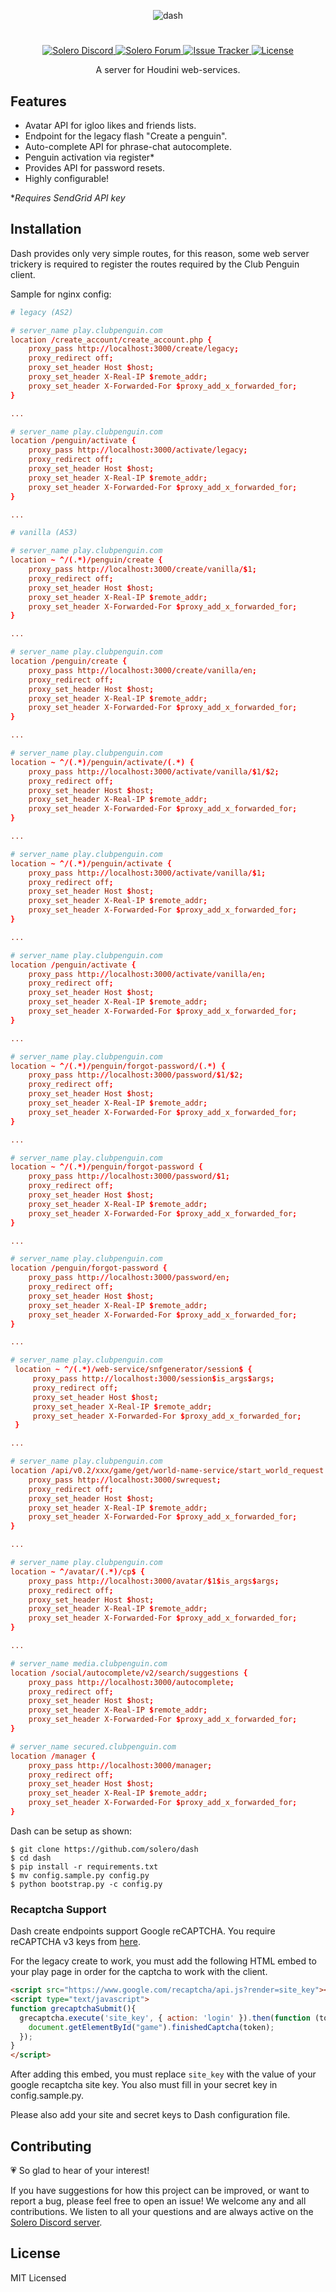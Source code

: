 <p align="center">
   <img alt="dash" src="https://user-images.githubusercontent.com/32749673/72632476-3e14bc00-394e-11ea-87e3-be09d8e40909.png">
</p>

#

<p align="center">
  <a href="https://discord.gg/UPnWKfh">
    <img
      alt="Solero Discord"
      src="https://img.shields.io/discord/323290581063172096?color=7289DA&label=discord"
    />
  </a>
  <a href="https://solero.me">
    <img
      alt="Solero Forum"
      src="https://img.shields.io/discourse/https/solero.me/topics?color=73afb6"
    />
  </a>
  <a href="https://github.com/Solero/Houdini-asyncio/issues">
    <img
      alt="Issue Tracker"
      src="https://img.shields.io/github/issues/solero/dash"
    />
  </a>
  <a href="./LICENSE">
    <img
      alt="License"
      src="https://img.shields.io/github/license/solero/dash"
    />
  </a>
</p>

<p align="center">A server for Houdini web-services.</p>

## Features
- Avatar API for igloo likes and friends lists.
- Endpoint for the legacy flash "Create a penguin".
- Auto-complete API for phrase-chat autocomplete.
- Penguin activation via register*
- Provides API for password resets.
- Highly configurable!

**Requires SendGrid API key*

## Installation

Dash provides only very simple routes, for this reason, 
some web server trickery is required to register the routes
required by the Club Penguin client. 

Sample for nginx config:

```conf
# legacy (AS2)

# server_name play.clubpenguin.com 
location /create_account/create_account.php {
    proxy_pass http://localhost:3000/create/legacy;
    proxy_redirect off;
    proxy_set_header Host $host;
    proxy_set_header X-Real-IP $remote_addr;
    proxy_set_header X-Forwarded-For $proxy_add_x_forwarded_for;
}

...

# server_name play.clubpenguin.com 
location /penguin/activate {
    proxy_pass http://localhost:3000/activate/legacy;
    proxy_redirect off;
    proxy_set_header Host $host;
    proxy_set_header X-Real-IP $remote_addr;
    proxy_set_header X-Forwarded-For $proxy_add_x_forwarded_for;
}

...

# vanilla (AS3)

# server_name play.clubpenguin.com
location ~ ^/(.*)/penguin/create {
    proxy_pass http://localhost:3000/create/vanilla/$1;
    proxy_redirect off;
    proxy_set_header Host $host;
    proxy_set_header X-Real-IP $remote_addr;
    proxy_set_header X-Forwarded-For $proxy_add_x_forwarded_for;
}

...

# server_name play.clubpenguin.com
location /penguin/create {
    proxy_pass http://localhost:3000/create/vanilla/en;
    proxy_redirect off;
    proxy_set_header Host $host;
    proxy_set_header X-Real-IP $remote_addr;
    proxy_set_header X-Forwarded-For $proxy_add_x_forwarded_for;
}

...

# server_name play.clubpenguin.com 
location ~ ^/(.*)/penguin/activate/(.*) {
    proxy_pass http://localhost:3000/activate/vanilla/$1/$2;
    proxy_redirect off;
    proxy_set_header Host $host;
    proxy_set_header X-Real-IP $remote_addr;
    proxy_set_header X-Forwarded-For $proxy_add_x_forwarded_for;
}

...

# server_name play.clubpenguin.com
location ~ ^/(.*)/penguin/activate {
    proxy_pass http://localhost:3000/activate/vanilla/$1;
    proxy_redirect off;
    proxy_set_header Host $host;
    proxy_set_header X-Real-IP $remote_addr;
    proxy_set_header X-Forwarded-For $proxy_add_x_forwarded_for;
}

...

# server_name play.clubpenguin.com
location /penguin/activate {
    proxy_pass http://localhost:3000/activate/vanilla/en;
    proxy_redirect off;
    proxy_set_header Host $host;
    proxy_set_header X-Real-IP $remote_addr;
    proxy_set_header X-Forwarded-For $proxy_add_x_forwarded_for;
}

...

# server_name play.clubpenguin.com
location ~ ^/(.*)/penguin/forgot-password/(.*) {
    proxy_pass http://localhost:3000/password/$1/$2;
    proxy_redirect off;
    proxy_set_header Host $host;
    proxy_set_header X-Real-IP $remote_addr;
    proxy_set_header X-Forwarded-For $proxy_add_x_forwarded_for;
}

...

# server_name play.clubpenguin.com
location ~ ^/(.*)/penguin/forgot-password {
    proxy_pass http://localhost:3000/password/$1;
    proxy_redirect off;
    proxy_set_header Host $host;
    proxy_set_header X-Real-IP $remote_addr;
    proxy_set_header X-Forwarded-For $proxy_add_x_forwarded_for;
}

...

# server_name play.clubpenguin.com
location /penguin/forgot-password {
    proxy_pass http://localhost:3000/password/en;
    proxy_redirect off;
    proxy_set_header Host $host;
    proxy_set_header X-Real-IP $remote_addr;
    proxy_set_header X-Forwarded-For $proxy_add_x_forwarded_for;
}

...

# server_name play.clubpenguin.com
 location ~ ^/(.*)/web-service/snfgenerator/session$ {
     proxy_pass http://localhost:3000/session$is_args$args;
     proxy_redirect off;
     proxy_set_header Host $host;
     proxy_set_header X-Real-IP $remote_addr;
     proxy_set_header X-Forwarded-For $proxy_add_x_forwarded_for;
 }

...

# server_name play.clubpenguin.com
location /api/v0.2/xxx/game/get/world-name-service/start_world_request {
    proxy_pass http://localhost:3000/swrequest;
    proxy_redirect off;
    proxy_set_header Host $host;
    proxy_set_header X-Real-IP $remote_addr;
    proxy_set_header X-Forwarded-For $proxy_add_x_forwarded_for;
}

...

# server_name play.clubpenguin.com
location ~ ^/avatar/(.*)/cp$ {
    proxy_pass http://localhost:3000/avatar/$1$is_args$args;
    proxy_redirect off;
    proxy_set_header Host $host;
    proxy_set_header X-Real-IP $remote_addr;
    proxy_set_header X-Forwarded-For $proxy_add_x_forwarded_for;
}

...

# server_name media.clubpenguin.com
location /social/autocomplete/v2/search/suggestions {
    proxy_pass http://localhost:3000/autocomplete;
    proxy_redirect off;
    proxy_set_header Host $host;
    proxy_set_header X-Real-IP $remote_addr;
    proxy_set_header X-Forwarded-For $proxy_add_x_forwarded_for;
}

# server_name secured.clubpenguin.com
location /manager {
    proxy_pass http://localhost:3000/manager;
    proxy_redirect off;
    proxy_set_header Host $host;
    proxy_set_header X-Real-IP $remote_addr;
    proxy_set_header X-Forwarded-For $proxy_add_x_forwarded_for;
}
```

Dash can be setup as shown:

```shell
$ git clone https://github.com/solero/dash
$ cd dash
$ pip install -r requirements.txt
$ mv config.sample.py config.py
$ python bootstrap.py -c config.py
```

### Recaptcha Support

Dash create endpoints support Google reCAPTCHA. You require reCAPTCHA v3 keys from [here](https://www.google.com/recaptcha/admin/create).

For the legacy create to work, you must add the following HTML embed to your play page in order for the captcha to work with the client. 

```html
<script src="https://www.google.com/recaptcha/api.js?render=site_key"></script>
<script type="text/javascript">
function grecaptchaSubmit(){
  grecaptcha.execute('site_key', { action: 'login' }).then(function (token) {
    document.getElementById("game").finishedCaptcha(token);
  });
}
</script>
```

After adding this embed, you must replace `site_key` with the value of your google recaptcha site key. You also must fill in your secret key in config.sample.py.

Please also add your site and secret keys to Dash configuration file.

## Contributing

:heartpulse: So glad to hear of your interest!

If you have suggestions for how this project can be improved, or want to report a bug, please feel free to open an issue! We welcome any and all contributions. We listen to all your questions and are always active on the [Solero Discord server](https://solero.me/discord).

## License

MIT Licensed
